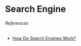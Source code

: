 # Search Engine

###### References

- [How Do Search Engines Work?](http://www.makeuseof.com/tag/how-do-search-engines-work-makeuseof-explains/)
